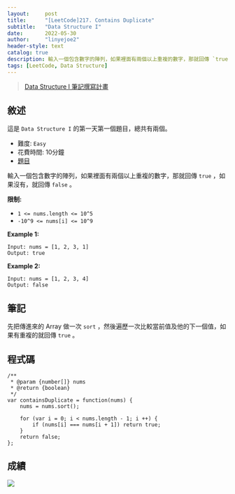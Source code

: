 ```yaml
---
layout:     post
title:      "[LeetCode]217. Contains Duplicate"
subtitle:   "Data Structure I"
date:       2022-05-30
author:     "linyejoe2"
header-style: text
catalog: true
description: 輸入一個包含數字的陣列，如果裡面有兩個以上重複的數字，那就回傳 `true`
tags: [LeetCode, Data Structure]
---
```


>[Data Structure I 筆記撰寫計畫](/2022/05/30/leetcode/Data%20Structure/Data%20Structure%20I/Starting_write_Data_Structure_I_note/)

## 敘述

這是 `Data Structure I` 的第一天第一個題目，總共有兩個。

+ 難度: `Easy`
+ 花費時間: 10分鐘
+ [題目](https://leetcode.com/problems/contains-duplicate/)

輸入一個包含數字的陣列，如果裡面有兩個以上重複的數字，那就回傳 `true` ，如果沒有，就回傳 `false` 。

**限制:**

-  `1 <= nums.length <= 10^5`
-  `-10^9 <= nums[i] <= 10^9`

**Example 1:**

```=
Input: nums = [1, 2, 3, 1]
Output: true
```

**Example 2:**

```=
Input: nums = [1, 2, 3, 4]
Output: false
```

## 筆記

先把傳進來的 Array 做一次 `sort` ，然後遍歷一次比較當前值及他的下一個值，如果有重複的就回傳 `true` 。

## 程式碼

```js=
/**
 * @param {number[]} nums
 * @return {boolean}
 */
var containsDuplicate = function(nums) {
    nums = nums.sort();
    
    for (var i = 0; i < nums.length - 1; i ++) {
        if (nums[i] === nums[i + 1]) return true;
    }
    return false;
};
```

## 成績

![](https://i.imgur.com/8lxJDsJ.png)

<!-- ##### 參考資料 -->